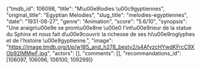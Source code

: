 {"tmdb_id": 106098, "title": "M\u00e9lodies \u00c9gyptiennes", "original_title": "Egyptian Melodies", "slug_title": "melodies-egyptiennes", "date": "1931-08-27", "genre": "Animation", "score": "5.6/10", "synopsis": "Une araign\u00e9e se prom\u00e8ne \u00e0 l'int\u00e9rieur de la statue du Sphinx et nous fait d\u00e9couvrir la richesse de ses hi\u00e9roglyphes et de l'histoire \u00e9gyptienne.", "image": "https://image.tmdb.org/t/p/w185_and_h278_bestv2/s4AfyzcHYwdKFrcC9XOb92IMMwF.jpg", "actors": [], "comments": [], "recommandations_id": [106097, 106096, 106100, 109299]}